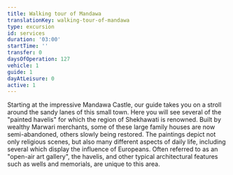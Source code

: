 ```yaml
---
title: Walking tour of Mandawa
translationKey: walking-tour-of-mandawa
type: excursion
id: services
duration: '03:00'
startTime: ''
transfer: 0
daysOfOperation: 127
vehicle: 1
guide: 1
dayAtLeisure: 0
active: 1
---
```

Starting at the impressive Mandawa Castle, our guide takes you on a stroll around the sandy lanes of this small town. Here you will see several of the "painted havelis" for which the region of Shekhawati is renowned. Built by wealthy Marwari merchants, some of these large family houses are now semi-abandoned, others slowly being restored. The paintings depict not only religious scenes, but also many different aspects of daily life, including several which display the influence of Europeans. Often referred to as an "open-air art gallery", the havelis, and other typical architectural features such as wells and memorials, are unique to this area.